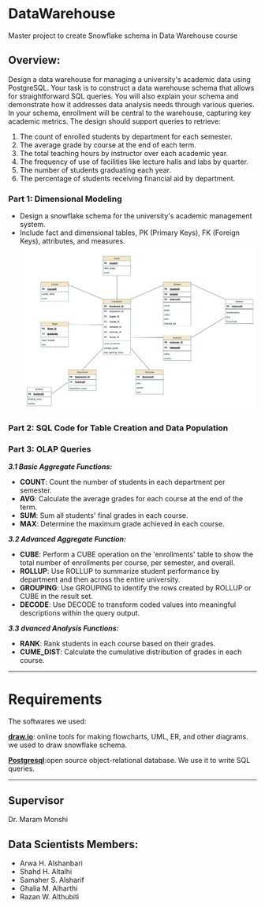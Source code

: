 # DataWarehouse
Master project to create Snowflake schema in Data Warehouse course

## Overview:
Design a data warehouse for managing a university's academic data using PostgreSQL. Your task is to construct a data warehouse schema that allows for straightforward SQL queries. You will also explain your schema and demonstrate how it addresses data analysis needs through various queries. In your schema, enrollment will be central to the warehouse, capturing key academic metrics. The design should support queries to retrieve:

1. The count of enrolled students by department for each semester.
2. The average grade by course at the end of each term.
3. The total teaching hours by instructor over each academic year.
4. The frequency of use of facilities like lecture halls and labs by quarter.
5. The number of students graduating each year.
6. The percentage of students receiving financial aid by department.

### Part 1: Dimensional Modeling 
- Design a snowflake schema for the university's academic management system. 
- Include fact and dimensional tables, PK (Primary Keys), FK (Foreign Keys), attributes,
and measures.
![alt text](Snowflake_Schema.jpg)

### Part 2: SQL Code for Table Creation and Data Population

### Part 3: OLAP Queries
**_3.1 Basic Aggregate Functions:_**
- **COUNT**: Count the number of students in each department per semester.
- **AVG**: Calculate the average grades for each course at the end of the term.
- **SUM**: Sum all students' final grades in each course.
- **MAX**: Determine the maximum grade achieved in each course.

**_3.2 Advanced Aggregate Function:_**
- **CUBE**: Perform a CUBE operation on the 'enrollments' table to show the total number of
enrollments per course, per semester, and overall.
- **ROLLUP**: Use ROLLUP to summarize student performance by department and then across
the entire university.
- **GROUPING**: Use GROUPING to identify the rows created by ROLLUP or CUBE in the
result set.
- **DECODE**: Use DECODE to transform coded values into meaningful descriptions within the
query output.

**_3.3 dvanced Analysis Functions:_**
- **RANK**: Rank students in each course based on their grades.
- **CUME_DIST**: Calculate the cumulative distribution of grades in each course.
______________________________________________
# Requirements
The softwares we used:

**[draw.io](https://app.diagrams.net/)**: online tools for making flowcharts, UML, ER, and other diagrams. we used to draw snowflake schema.

**[Postgresql](https://www.postgresql.org/download/)**:open source object-relational database. We use it to write SQL queries.
_______________________________________________
## Supervisor 
Dr. Maram Monshi

## Data Scientists Members:
- Arwa H. Alshanbari
- Shahd H. Altalhi
- Samaher S. Alsharif
- Ghalia M. Alharthi
- Razan W. Althubiti
